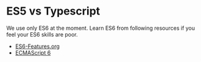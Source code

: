 
# ES5 vs Typescript

We use only ES6 at the moment. Learn ES6 from following resources if you feel your ES6 skills are poor.

* [ES6-Features.org](http://es6-features.org/#Constants)
* [ECMAScript 6](https://github.com/lukehoban/es6features)
